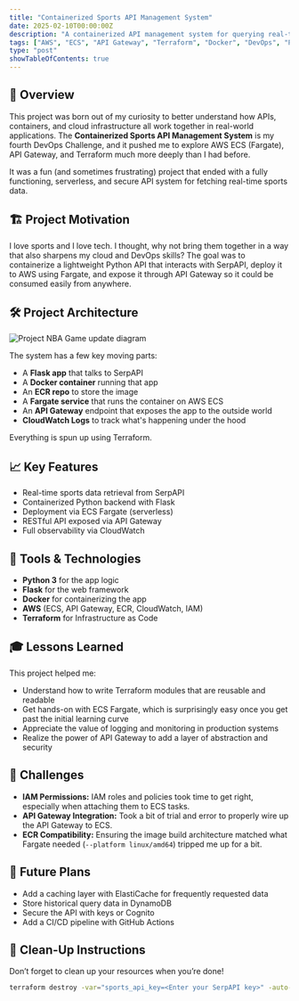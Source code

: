 ```yaml
---
title: "Containerized Sports API Management System"
date: 2025-02-10T00:00:00Z
description: "A containerized API management system for querying real-time sports data using AWS ECS (Fargate), API Gateway, Docker, and Terraform."
tags: ["AWS", "ECS", "API Gateway", "Terraform", "Docker", "DevOps", "Python"]
type: "post"
showTableOfContents: true
---
```


## 📌 Overview

This project was born out of my curiosity to better understand how APIs, containers, and cloud infrastructure all work together in real-world applications. The **Containerized Sports API Management System** is my fourth DevOps Challenge, and it pushed me to explore AWS ECS (Fargate), API Gateway, and Terraform much more deeply than I had before.

It was a fun (and sometimes frustrating) project that ended with a fully functioning, serverless, and secure API system for fetching real-time sports data.

## 🏗️ Project Motivation

I love sports and I love tech. I thought, why not bring them together in a way that also sharpens my cloud and DevOps skills? The goal was to containerize a lightweight Python API that interacts with SerpAPI, deploy it to AWS using Fargate, and expose it through API Gateway so it could be consumed easily from anywhere.

## 🛠️ Project Architecture

![Project NBA Game update diagram](/images/sportdiagram.png)

The system has a few key moving parts:

* A **Flask app** that talks to SerpAPI
* A **Docker container** running that app
* An **ECR repo** to store the image
* A **Fargate service** that runs the container on AWS ECS
* An **API Gateway** endpoint that exposes the app to the outside world
* **CloudWatch Logs** to track what's happening under the hood

Everything is spun up using Terraform.

## 📈 Key Features

* Real-time sports data retrieval from SerpAPI
* Containerized Python backend with Flask
* Deployment via ECS Fargate (serverless)
* RESTful API exposed via API Gateway
* Full observability via CloudWatch

## 🔧 Tools & Technologies

* **Python 3** for the app logic
* **Flask** for the web framework
* **Docker** for containerizing the app
* **AWS** (ECS, API Gateway, ECR, CloudWatch, IAM)
* **Terraform** for Infrastructure as Code

## 🎓 Lessons Learned

This project helped me:

* Understand how to write Terraform modules that are reusable and readable
* Get hands-on with ECS Fargate, which is surprisingly easy once you get past the initial learning curve
* Appreciate the value of logging and monitoring in production systems
* Realize the power of API Gateway to add a layer of abstraction and security

## 🤔 Challenges

* **IAM Permissions:** IAM roles and policies took time to get right, especially when attaching them to ECS tasks.
* **API Gateway Integration:** Took a bit of trial and error to properly wire up the API Gateway to ECS.
* **ECR Compatibility:** Ensuring the image build architecture matched what Fargate needed (`--platform linux/amd64`) tripped me up for a bit.

## 🎯 Future Plans

* Add a caching layer with ElastiCache for frequently requested data
* Store historical query data in DynamoDB
* Secure the API with keys or Cognito
* Add a CI/CD pipeline with GitHub Actions

## 🚮 Clean-Up Instructions

Don’t forget to clean up your resources when you’re done!

```bash
terraform destroy -var="sports_api_key=<Enter your SerpAPI key>" -auto-approve
```

